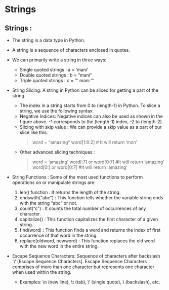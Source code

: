 # Strings

## Strings : 
- The string is a data type in Python.
- A string is a sequence of characters enclosed in quotes.
- We can primarily write a string in three ways:
   - Single quoted strings : a = ‘mani’
   - Double quoted strings : b = “mani”
   - Triple quoted strings : c = ‘’’ mani ‘’’
- String Slicing: A string in Python can be sliced for getting a part of the string.
   - The index in a string starts from 0 to (length-1) in Python. To slice a string, we use the following syntax:
   - Negative Indices: Negative indices can also be used as shown in the figure above. -1 corresponds to the (length-1) index, -2 to (length-2).
   - Slicing with skip value : We can provide a skip value as a part of our slice like this:
      >word = “amazing”
      >word[1:6:2]           # It will return ’mzn’
   - Other advanced slicing techniques :
      >word = ‘amazing’
      >word[:7] or word[0:7]      #It will return ‘amazing’
      >word[0:] or word[0:7]      #It will return ‘amazing’
      
- String Functions : Some of the most used functions to perform operations on or manipulate strings are:
   1. len() function : It returns the length of the string.
   2. endswith(“abc”) : This function tells whether the variable string ends with the string “abc” or not. 
   3. count(“c”) : It counts the total number of occurrences of any character.
   4. capitalize() : This function capitalizes the first character of a given string.
   5. find(word) : This function finds a word and returns the index of first occurrence of that word in the string.
   6. replace(oldword, newword) : This function replaces the old word with the new word in the entire string.
- Escape Sequence Characters: Sequence of characters after backslash ‘\’ [Escape Sequence Characters]. Escape Sequence Characters comprises of more than one character but represents one character when used within the string.
    * Examples: \n (new line), \t (tab), \’ (single quote), \\ (backslash), etc.
